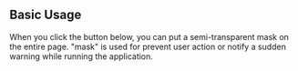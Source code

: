 ## Basic Usage
When you click the button below, you can put a semi-transparent mask on the entire page.
"mask" is used for prevent user action or notify a sudden warning while running the application.

